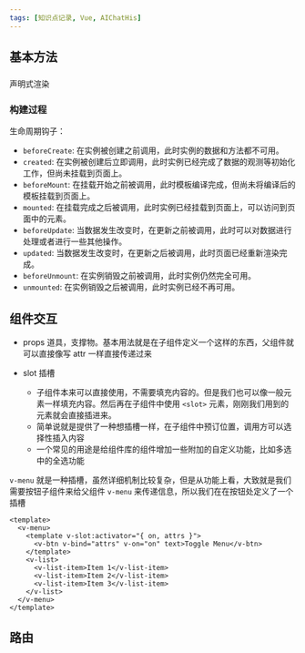 ```yaml
---
tags: [知识点记录, Vue, AIChatHis]
---
```






## 基本方法

### 

声明式渲染



### 构建过程

生命周期钩子：

- `beforeCreate`: 在实例被创建之前调用，此时实例的数据和方法都不可用。
- `created`: 在实例被创建后立即调用，此时实例已经完成了数据的观测等初始化工作，但尚未挂载到页面上。
- `beforeMount`: 在挂载开始之前被调用，此时模板编译完成，但尚未将编译后的模板挂载到页面上。
- `mounted`: 在挂载完成之后被调用，此时实例已经挂载到页面上，可以访问到页面中的元素。
- `beforeUpdate`: 当数据发生改变时，在更新之前被调用，此时可以对数据进行处理或者进行一些其他操作。
- `updated`: 当数据发生改变时，在更新之后被调用，此时页面已经重新渲染完成。
- `beforeUnmount`: 在实例销毁之前被调用，此时实例仍然完全可用。
- `unmounted`: 在实例销毁之后被调用，此时实例已经不再可用。



## 组件交互

-  props 道具，支撑物。基本用法就是在子组件定义一个这样的东西，父组件就可以直接像写 attr 一样直接传递过来



- slot 插槽
  - 子组件本来可以直接使用，不需要填充内容的。但是我们也可以像一般元素一样填充内容。然后再在子组件中使用 `<slot>` 元素，刚刚我们用到的元素就会直接插进来。
  - 简单说就是提供了一种想插槽一样，在子组件中预订位置，调用方可以选择性插入内容
  - 一个常见的用途是给组件库的组件增加一些附加的自定义功能，比如多选中的全选功能




`v-menu` 就是一种插槽，虽然详细机制比较复杂，但是从功能上看，大致就是我们需要按钮子组件来给父组件 `v-menu` 来传递信息，所以我们在在按钮处定义了一个插槽

```vue
<template>
  <v-menu>
    <template v-slot:activator="{ on, attrs }">
      <v-btn v-bind="attrs" v-on="on" text>Toggle Menu</v-btn>
    </template>
    <v-list>
      <v-list-item>Item 1</v-list-item>
      <v-list-item>Item 2</v-list-item>
      <v-list-item>Item 3</v-list-item>
    </v-list>
  </v-menu>
</template>

```



## 路由


